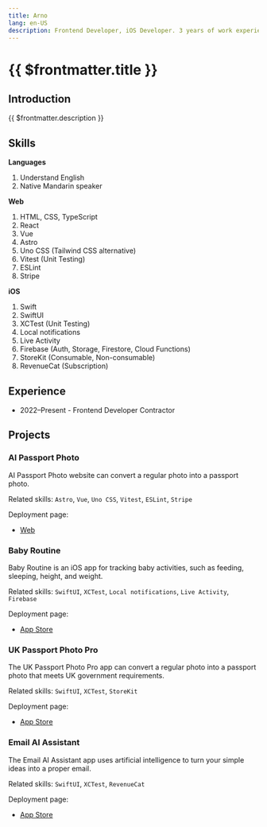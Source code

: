 ```yaml
---
title: Arno
lang: en-US
description: Frontend Developer, iOS Developer. 3 years of work experience. Expected hourly rate 9 USD/h, receive payment biweekly.
---
```


# {{ $frontmatter.title }}

## Introduction

{{ $frontmatter.description }}

## Skills

**Languages**  
1. Understand English  
2. Native Mandarin speaker  

**Web**  
1. HTML, CSS, TypeScript  
2. React  
3. Vue  
4. Astro  
5. Uno CSS (Tailwind CSS alternative)  
6. Vitest (Unit Testing)  
7. ESLint  
8. Stripe  

**iOS**  
1. Swift  
2. SwiftUI  
3. XCTest (Unit Testing)  
4. Local notifications  
5. Live Activity  
6. Firebase (Auth, Storage, Firestore, Cloud Functions)  
7. StoreKit (Consumable, Non-consumable)  
8. RevenueCat (Subscription)  

## Experience

- 2022–Present - Frontend Developer Contractor  

## Projects

### AI Passport Photo

AI Passport Photo website can convert a regular photo into a passport photo.

Related skills: `Astro`, `Vue`, `Uno CSS`, `Vitest`, `ESLint`, `Stripe`

Deployment page:  
- [Web](https://aipassportphoto.com/)

### Baby Routine

Baby Routine is an iOS app for tracking baby activities, such as feeding, sleeping, height, and weight.

Related skills: `SwiftUI`, `XCTest`, `Local notifications`, `Live Activity`, `Firebase`

Deployment page:  
- [App Store](https://apps.apple.com/us/app/baby-routine-baby-tracker/id6740127932)

### UK Passport Photo Pro

The UK Passport Photo Pro app can convert a regular photo into a passport photo that meets UK government requirements.

Related skills: `SwiftUI`, `XCTest`, `StoreKit`

Deployment page:  
- [App Store](https://apps.apple.com/us/app/uk-passport-photo-pro/id6743296026)

### Email AI Assistant

The Email AI Assistant app uses artificial intelligence to turn your simple ideas into a proper email.

Related skills: `SwiftUI`, `XCTest`, `RevenueCat`

Deployment page:  
- [App Store](https://apps.apple.com/us/app/email-ai-assistant/id6743690196)  
